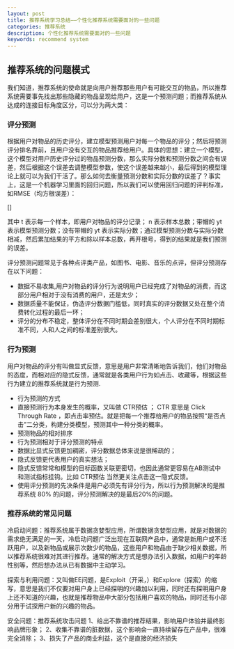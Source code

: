 ```yaml
---
layout: post
title: 推荐系统学习总结——个性化推荐系统需要面对的一些问题
categories: 推荐系统
description: 个性化推荐系统需要面对的一些问题
keywords: recommend system
---
```

## 推荐系统的问题模式
我们知道，推荐系统的使命就是向用户推荐那些用户有可能交互的物品，所以推荐系统需要事先找出那些隐藏的物品呈现给用户，这是一个预测问题；而推荐系统从达成的连接目标角度区分，可以分为两大类：
### 评分预测

根据用户对物品的历史评分，建立模型预测用户对每一个物品的评分；然后将预测评分排名靠前，且用户没有交互的物品推荐给用户。具体的思想：建立一个模型，这个模型对用户历史评分过的物品预测分数，那么实际分数和预测分数之间会有误差，然后根据这个误差去调整模型参数，使这个误差越来越小，最后得到的模型理论上就可以为我们干活了。那么如何去衡量预测分数和实际分数的误差了？事实上，这是一个机器学习里面的回归问题，所以我们可以使用回归问题的评判标准，如RMSE（均方根误差）：

[]

其中 t 表示每一个样本，即用户对物品的评分记录； n 表示样本总数；带帽的 yt 表示模型预测分数；没有带帽的 yt 表示实际分数；通过模型预测分数与实际分数相减，然后累加结果的平方和除以样本总数，再开根号，得到的结果就是我们预测的误差。

评分预测问题常见于各种点评类产品，如图书、电影、音乐的点评，但评分预测存在以下问题：
 * 数据不易收集,用户对物品的评分行为说明用户已经完成了对物品的消费，而这部分用户相对于没有消费的用户，还是太少；
 * 数据质量不能保证，伪造评分数据门槛低，同时真实的评分数据又处在整个消费转化过程的最后一环；
 * 评分的分布不稳定，整体评分在不同时期会差别很大，个人评分在不同时期标准不同，人和人之间的标准差别很大。

### 行为预测

用户对物品的评分有叫做显式反馈，意思是用户非常清晰地告诉我们，他们对物品的态度，而相对应的隐式反馈，通常就是各类用户行为如点击、收藏等，根据这些行为建立的推荐系统就是行为预测.

* 行为预测的方式
 * 直接预测行为本身发生的概率，又叫做 CTR预估 ； CTR 意思是 Click Through Rate ，即点击率预估。就是把每一个推荐给用户的物品按照“是否点击”二分类，构建分类模型，预测其中一种分类的概率。
 * 预测物品的相对排序
* 行为预测相对于评分预测的特点
 * 数据比显式反馈更加稠密，评分数据总体来说是很稀疏的；
 * 隐式反馈更代表用户的真实想法；
 * 隐式反馈常常和模型的目标函数关联更密切，也因此通常更容易在AB测试中和测试指标挂钩。比如 CTR预估 当然更关注点击这一隐式反馈。
* 使用评分预测的先决条件是用户必须先有评分行为，所以行为预测解决的是推荐系统 80% 的问题，评分预测解决的是最后20%的问题。

### 推荐系统的常见问题
冷启动问题：推荐系统属于数据贪婪型应用，所谓数据贪婪型应用，就是对数据的需求绝无满足的一天，冷启动问题广泛出现在互联网产品中，通常是新用户或不活跃用户，以及新物品或展示次数少的物品，这些用户和物品由于缺少相关数据，所以推荐系统很难对其进行推荐。通常的解决方式是想办法引入数据，如用户的年龄性别等，然后想办法从已有数据中主动学习。

探索与利用问题：又叫做EE问题，是Exploit（开采，）和Explore（探索）的缩写，意思是我们不仅要对用户身上已经探明的兴趣加以利用，同时还有探明用户身上还不知道的兴趣，也就是推荐物品中大部分包括用户喜欢的物品，同时还有小部分用于试探用户新的兴趣的物品。

安全问题：推荐系统攻击问题
1、给出不靠谱的推荐结果，影响用户体验并最终影响品牌形象；
2、收集不靠谱的脏数据，这个影响会一直持续留存在产品中，很难完全消除；
3、损失了产品的商业利益，这个是直接的经济损失
 
